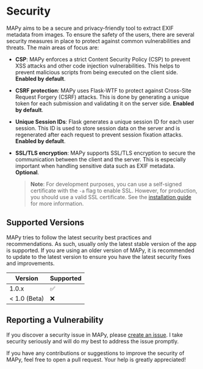 # Security

MAPy aims to be a secure and privacy-friendly tool to extract EXIF metadata from images. To ensure the safety of the users, there are several security measures in place to protect against common vulnerabilities and threats. The main areas of focus are:

-   **CSP**: MAPy enforces a strict Content Security Policy (CSP) to prevent XSS attacks and other code injection vulnerabilities. This helps to prevent malicious scripts from being executed on the client side. **Enabled by default**.

-   **CSRF protection**: MAPy uses Flask-WTF to protect against Cross-Site Request Forgery (CSRF) attacks. This is done by generating a unique token for each submission and validating it on the server side. **Enabled by default**.

-   **Unique Session IDs**: Flask generates a unique session ID for each user session. This ID is used to store session data on the server and is regenerated after each request to prevent session fixation attacks. **Enabled by default**.

-   **SSL/TLS encryption**: MAPy supports SSL/TLS encryption to secure the communication between the client and the server. This is especially important when handling sensitive data such as EXIF metadata. **Optional**.

    > **Note**: For development purposes, you can use a self-signed certificate with the `-a` flag to enable SSL. However, for production, you should use a valid SSL certificate. See the [installation guide](INSTALLATION.md#securing-the-app-with-ssl) for more information.

## Supported Versions

MAPy tries to follow the latest security best practices and recommendations. As such, usually only the latest stable version of the app is supported. If you are using an older version of MAPy, it is recommended to update to the latest version to ensure you have the latest security fixes and improvements.

| Version      | Supported |
| ------------ | --------- |
| 1.0.x        | ✅        |
| < 1.0 (Beta) | ❌        |

## Reporting a Vulnerability

If you discover a security issue in MAPy, please [create an issue](https://github.com/dikayx/mapy/issues). I take security seriously and will do my best to address the issue promptly.

If you have any contributions or suggestions to improve the security of MAPy, feel free to open a pull request. Your help is greatly appreciated!
